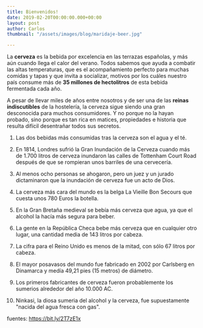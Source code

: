 ```yaml
---
title: Bienvenidos!
date: 2019-02-20T00:00:00.000+00:00
layout: post
author: Carlos
thumbnail: "/assets/images/blog/maridaje-beer.jpg"

---
```

La **cerveza** es la bebida por excelencia en las terrazas españolas, y más aún cuando llega el calor del verano. Todos sabemos que ayuda a combatir las altas temperaturas, que es el acompañamiento perfecto para muchas comidas y tapas y que invita a socializar, motivos por los cuáles nuestro país consume más de **35 millones de hectolitros** de esta bebida fermentada cada año.

A pesar de llevar miles de años entre nosotros y de ser una de las **reinas indiscutibles** de la hostelería, la cerveza sigue siendo una gran desconocida para muchos consumidores. Y no porque no la hayan probado, sino porque es tan rica en matices, propiedades e historia que resulta difícil desentrañar todos sus secretos.


1. Las dos bebidas más consumidas tras la cerveza son el agua y el té.

2. En 1814, Londres sufrió la Gran Inundación de la Cerveza cuando más de 1.700 litros de cerveza inundaron las calles  de Tottenham Court Road después de que se rompieran unos barriles de una cervecería.

3. Al menos ocho personas se ahogaron, pero un juez y un jurado dictaminaron que la inundación de cerveza fue un acto de Dios.

4. La cerveza más cara del mundo es la belga La Vieille Bon Secours que cuesta unos 780 Euros la botella.

5. En la Gran Bretaña medieval se bebía más cerveza que agua, ya que el alcohol la hacía más segura para beber.

6. La gente en la República Checa bebe más cerveza que en cualquier otro lugar, una cantidad media de 143 litros por cabeza.

7. La cifra para el Reino Unido es menos de la mitad, con sólo 67 litros por cabeza.

8. El mayor posavasos del mundo fue fabricado en 2002 por Carlsberg en Dinamarca y medía 49,21 pies (15 metros) de diámetro.

9. Los primeros fabricantes de cerveza fueron probablemente los sumerios alrededor del año 10.000 AC.

10. Ninkasi, la diosa sumeria del alcohol y la cerveza, fue supuestamente "nacida del agua fresca con gas". 


fuentes: https://bit.ly/2T7zE1x